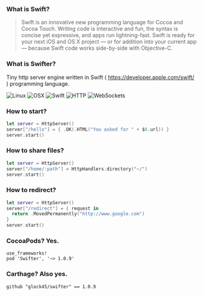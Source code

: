 ### What is Swift?

>Swift is an innovative new programming language for Cocoa and Cocoa Touch. Writing code is interactive and fun, the syntax is concise yet expressive, and apps run lightning-fast. Swift is ready for your next iOS and OS X project — or for addition into your current app — because Swift code works side-by-side with Objective-C.

### What is Swifter?

Tiny http server engine written in Swift ( https://developer.apple.com/swift/ ) programming language.

![Linux](https://dl.dropboxusercontent.com/u/858551/badge/Linux-%E2%9C%93-4BC51D.svg)
![OSX](https://dl.dropboxusercontent.com/u/858551/badge/OSX-%E2%9C%93-4BC51D.svg)
![Swift](https://dl.dropboxusercontent.com/u/858551/badge/Swift-2.2-4BC51D.svg)
![HTTP](https://dl.dropboxusercontent.com/u/858551/badge/Http%201.1-%E2%9C%93-4BC51D.svg)
![WebSockets](https://dl.dropboxusercontent.com/u/858551/badge/WebSockets-%E2%9C%93-4BC51D.svg)

### How to start?
```swift
let server = HttpServer()
server["/hello"] = { .OK(.HTML("You asked for " + $0.url)) }
server.start()
```
### How to share files?
```swift
let server = HttpServer()
server["/home/:path"] = HttpHandlers.directory("~/")
server.start()
```
### How to redirect?
```swift
let server = HttpServer()
server["/redirect"] = { request in
  return .MovedPermanently("http://www.google.com")
}
server.start()
```
### CocoaPods? Yes.
```
use_frameworks!
pod 'Swifter', '~> 1.0.9'
```

### Carthage? Also yes.

```
github "glock45/swifter" == 1.0.9
```

